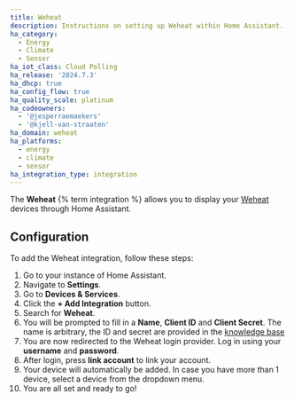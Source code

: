 ```yaml
---
title: Weheat
description: Instructions on setting up Weheat within Home Assistant.
ha_category:
  - Energy
  - Climate
  - Sensor
ha_iot_class: Cloud Polling
ha_release: '2024.7.3'
ha_dhcp: true
ha_config_flow: true
ha_quality_scale: platinum
ha_codeowners:
  - '@jesperraemaekers'
  - '@kjell-van-straaten'
ha_domain: weheat
ha_platforms:
  - energy
  - climate
  - sensor
ha_integration_type: integration
---
```


The **Weheat** {% term integration %} allows you to display your [Weheat](https://www.weheat.nl/) devices through Home Assistant.

## Configuration

To add the Weheat integration, follow these steps:

1. Go to your instance of Home Assistant.
2. Navigate to **Settings**.
3. Go to **Devices & Services**.
4. Click the **+ Add Integration** button.
5. Search for **Weheat**.
6. You will be prompted to fill in a **Name**, **Client ID**  and **Client Secret**. The name is arbitrary, the ID and secret are provided in the [knowledge base](https://support.weheat.nl/s/article/Is-er-een-offici%C3%ABle-Home-Assistant-integratie)
7. You are now redirected to the Weheat login provider. Log in using your **username** and **password**.
8. After login, press **link account** to link your account.
9. Your device will automatically be added. In case you have more than 1 device, select a device from the dropdown menu.
10. You are all set and ready to go!
